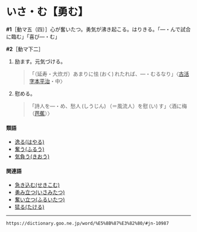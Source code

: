 # いさ・む【勇む】

**\#1**［動マ五（四）］心が奮いたつ。勇気が沸き起こる。はりきる。「―・んで試合に臨む」「喜び―・む」

**\#2**［動マ下二］
1. 励ます。元気づける。    
    >「（延寿・大炊ガ）あまりに怯 (おく) れたれば、―・むるなり」〈[古活字本平治](https://dictionary.goo.ne.jp/word/%E5%B9%B3%E6%B2%BB%E7%89%A9%E8%AA%9E/#jn-198224)・中〉
2. 慰める。    
    >「詩人を―・め、愁人 (しうじん) （＝風流人）を慰 (い) す」〈酒に梅（[芭蕉](https://dictionary.goo.ne.jp/word/person/%E6%9D%BE%E5%B0%BE%E8%8A%AD%E8%95%89/#jn-208561)）〉
        

#### 類語

-   [逸る(はやる)](https://dictionary.goo.ne.jp/word/%E9%80%B8%E3%82%8B_%28%E3%81%AF%E3%82%84%E3%82%8B%29/#jn-179591)
-   [奮う(ふるう)](https://dictionary.goo.ne.jp/word/%E5%A5%AE%E3%81%86/#jn-195941)
-   [気負う(きおう)](https://dictionary.goo.ne.jp/word/%E6%B0%97%E8%B2%A0%E3%81%86/#jn-50516)

#### 関連語

-   [急き込む(せきこむ)](https://dictionary.goo.ne.jp/word/%E6%80%A5%E3%81%8D%E8%BE%BC%E3%82%80/#jn-123456)
-   [勇み立つ(いさみたつ)](https://dictionary.goo.ne.jp/word/%E5%8B%87%E3%81%BF%E7%AB%8B%E3%81%A4/#jn-10985)
-   [奮い立つ(ふるいたつ)](https://dictionary.goo.ne.jp/word/%E5%A5%AE%E3%81%84%E7%AB%8B%E3%81%A4/#jn-195931)
-   [猛る(たける)](https://dictionary.goo.ne.jp/word/%E7%8C%9B%E3%82%8B/#jn-136237)

---
`https://dictionary.goo.ne.jp/word/%E5%8B%87%E3%82%80/#jn-10987`